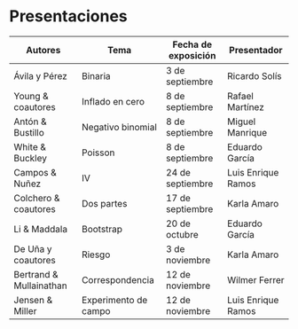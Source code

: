 # Presentaciones

| **Autores** | **Tema** | **Fecha de exposición** | **Presentador** |
  | --- | --- | --- | --- |
  | Ávila y Pérez | Binaria | 3 de septiembre | Ricardo Solís |
  | Young & coautores | Inflado en cero   | 8 de septiembre | Rafael Martínez |
  | Antón & Bustillo | Negativo binomial | 8 de septiembre | Miguel Manrique |
  | White & Buckley | Poisson | 8 de septiembre | Eduardo García |
  | Campos & Nuñez | IV | 24 de septiembre | Luis Enrique Ramos |
  | Colchero & coautores | Dos partes | 17 de septiembre | Karla Amaro |
  | Li & Maddala | Bootstrap | 20 de octubre | Eduardo García |
  | De Uña y coautores | Riesgo | 3 de noviembre | Karla Amaro |
  | Bertrand & Mullainathan | Correspondencia | 12 de noviembre | Wilmer Ferrer |
  | Jensen & Miller | Experimento de campo  | 12 de noviembre | Luis Enrique Ramos | 